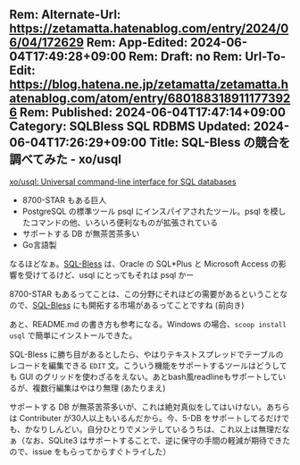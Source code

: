 Rem: Alternate-Url: https://zetamatta.hatenablog.com/entry/2024/06/04/172629
Rem: App-Edited: 2024-06-04T17:49:28+09:00
Rem: Draft: no
Rem: Url-To-Edit: https://blog.hatena.ne.jp/zetamatta/zetamatta.hatenablog.com/atom/entry/6801883189111773926
Rem: Published: 2024-06-04T17:47:14+09:00
Category: SQLBless SQL RDBMS
Updated: 2024-06-04T17:26:29+09:00
Title: SQL-Bless の競合を調べてみた - xo/usql
---
[xo/usql: Universal command-line interface for SQL databases](https://github.com/xo/usql)

+ 8700-STAR もある巨人
+ PostgreSQL の標準ツール psql にインスパイアされたツール。psql を模したコマンドの他、いろいろ便利なものが拡張されている
+ サポートする DB が無茶苦茶多い
+ Go言語製

なるほどなぁ。[SQL-Bless] は、Oracle の SQL\*Plus と Microsoft Access の影響を受けてるけど、usql にとってもそれは psql かー

8700-STAR もあるってことは、この分野にそれほどの需要があるということなので、[SQL-Bless] にも開拓する市場があるってことですね (前向き)

あと、README.md の書き方も参考になる。Windows の場合、`scoop install usql` で簡単にインストールできた。

SQL-Bless に勝ち目があるとしたら、やはりテキストスプレッドでテーブルのレコードを編集できる `EDIT` 文。こういう機能をサポートするツールはどうしても GUI のグリッドを使わざるをえない。あとbash風readlineもサポートしているが、複数行編集はやはり無理 (あたりまえ)

サポートする DB が無茶苦茶多いが、これは絶対真似をしてはいけない。あちらは Contributer が30人以上もいるんだから。今、5-DB をサポートしてるだけでも、かなりしんどい。自分ひとりでメンテしているうちは、これ以上は無理だなぁ（なお、SQLite3 はサポートすることで、逆に保守の手間の軽減が期待できたので、issue をもらってからすぐトライした）

[Sql-Bless]: https://github.com/hymkor/sqlbless
